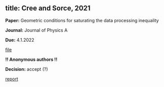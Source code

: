 title: Cree and Sorce, 2021
---

**Paper:** Geometric conditions for saturating the data processing inequality  
 
**Journal:** Journal of Physics A

**Due:** 4.1.2022

[file](REF_cree2021/file.pdf)

**!! Anonymous authors !!**

**Decision:** accept (?)

[report](REF_cree2021/report.pdf)


